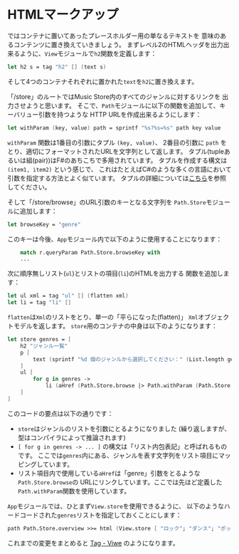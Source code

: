 HTMLマークアップ
================

ではコンテナに置いてあったプレースホルダー用の単なるテキストを
意味のあるコンテンツに置き換えていきましょう。
まずレベル2のHTMLヘッダを出力出来るように、`View`モジュールで`h2`関数を定義します：

````fsharp
let h2 s = tag "h2" [] (text s)
````

そして4つのコンテナそれぞれに置かれた`text`を`h2`に置き換えます。

「/store」のルートではMusic Store内のすべてのジャンルに対するリンクを
出力させようと思います。
そこで、`Path`モジュールに以下の関数を追加して、キーバリュー引数を持つような
HTTP URLを作成出来るようにします：

````fsharp
let withParam (key, value) path = sprintf "%s?%s=%s" path key value
````

`withParam` 関数は1番目の引数にタプル `(key, value)`、
2番目の引数に `path` をとり、適切にフォーマットされたURLを文字列として返します。
タプル(tupleあるいは組(pair))はF#のあちこちで多用されています。
タプルを作成する構文は `(item1, item2)` という感じで、
これはたとえばC#のような多くの言語において引数を指定する方法とよく似ています。
タプルの詳細については[こちら][tuple]を参照してください。

そして「/store/browse」のURL引数のキーとなる文字列を
`Path.Store`モジュールに追加します：

````fsharp
let browseKey = "genre"
````

このキーは今後、`App`モジュール内で以下のように使用することになります：

````fsharp
    match r.queryParam Path.Store.browseKey with
    ...
````

次に順序無しリスト(`ul`)とリストの項目(`li`)のHTMLを出力する
関数を追加します：

````fsharp
let ul xml = tag "ul" [] (flatten xml)
let li = tag "li" []
````

`flatten`は`Xml`のリストをとり、単一の「平らになった(flatten)」
`Xml`オブジェクトモデルを返します。
`store`用のコンテナの中身は以下のようになります：

````fsharp
let store genres = [
    h2 "ジャンル一覧"
    p [
        text (sprintf "%d 個のジャンルから選択してください：" (List.length genres))
    ]
    ul [
        for g in genres ->
            li (aHref (Path.Store.browse |> Path.withParam (Path.Store.browseKey, g)) (text g))
    ]
]
````

このコードの要点は以下の通りです：

* `store`はジャンルのリストを引数にとるようになりました
  (繰り返しますが、型はコンパイラによって推論されます)
* `[ for g in genres -> ... ]` の構文は「リスト内包表記」と呼ばれるものです。
  ここでは`genres`内にある、ジャンルを表す文字列をリスト項目にマッピングしています。
* リスト項目内で使用している`aHref`は「genre」引数をとるような`Path.Store.browse`の
  URLにリンクしています。ここでは先ほど定義した`Path.withParam`関数を使用しています。

`App`モジュールでは、ひとまず`View.store`を使用できるように、
以下のようなハードコードされた`genres`リストを指定しておくことにします：

````fsharp
path Path.Store.overview >>= html (View.store [ "ロック"; "ダンス"; "ポップ"])
````

これまでの変更をまとめると [Tag - Viwe][tag_view] のようになります。

[tuple]: http://fsharpforfunandprofit.com/posts/tuples/
[tag_view]: https://github.com/theimowski/SuaveMusicStore/tree/view
